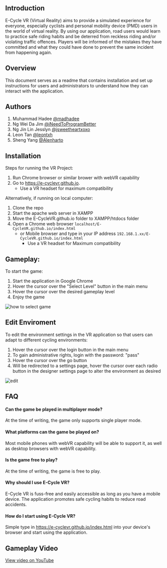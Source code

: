 ## Introduction
E-Cycle VR (Virtual Reality) aims to provide a simulated experience for everyone, especially  cyclists and personal mobility device (PMD) users in the world of virtual reality. By using our application, road users would learn to practice safe riding habits and be deterred from reckless riding and/or violating traffic offences. Players will be informed of the mistakes they have committed and what they could have done to prevent the same incident from happening again. 

## Overview
This document serves as a readme that contains installation and set up instructions for users and administrators to understand how they can interact with the application. 

## Authors
1. Muhammad Hadee [@madhadee](https://github.com/madhadee)
2. Ng Wei Da Jim [@iNeedToProgramBetter](https://github.com/iNeedToProgramBetter)
3. Ng Jin Lin Jesslyn [@jsweetheartxoxo](https://github.com/jsweetheartxoxo)
4. Leon Tan [@leontxh](https://github.com/leontxh)
5. Sheng Yang [@Alenharto](https://github.com/Alenharto)

## Installation 

Steps for running the VR Project:
1. Run Chrome browser or similar brower with webVR capability
2. Go to https://e-cyclevr.github.io.
    - Use a VR headset for maximum compatibility

Alternatively, if running on local computer:
1. Clone the repo
2. Start the apache web server in XAMPP
3. Move the E-CycleVR.github.io folder to XAMPP/htdocs folder
4. Open a Chrome web browser `localhost/E-CycleVR.github.io/index.html`
    - or Mobile browser and type in your IP address `192.168.1.xx/E-CycleVR.github.io/index.html`
      - Use a VR headset for Maximum compatibility

## Gameplay: 
To start the game:
1. Start the application in Google Chrome
2. Hover the cursor over the "Select Level" button in the main menu
3. Hover the cursor over the desired gameplay level
4. Enjoy the game

![how to select game](https://user-images.githubusercontent.com/31891072/48964237-0b876180-efde-11e8-94dc-273e38590a99.gif)


## Edit Enviroment
To edit the environment settings in the VR application so that users can adapt to different cycling environments:
1. Hover the cursor over the login button in the main menu
2. To gain administrative rights, login with the password: "pass"
3. Hover the cursor over the go button
4. Will be redirected to a settings page, hover the cursor over each radio button in the designer settings page to alter the environment as desired

![edit](https://user-images.githubusercontent.com/31891072/48964268-92d4d500-efde-11e8-9b08-211ff70c8412.gif)


## FAQ
#### Can the game be played in multiplayer mode?
At the time of writing, the game only supports single player mode.

#### What platforms can the game be played on?
Most mobile phones with webVR capability will be able to support it, as well as desktop browsers with webVR capability.

#### Is the game free to play?
At the time of writing, the game is free to play.

#### Why should I use E-Cycle VR?
E-Cycle VR is fuss-free and easily accessible as long as you have a mobile device. The application promotes safe cycling habits to reduce road accidents.

#### How do I start using E-Cycle VR?
Simple type in https://e-cyclevr.github.io/index.html into your device's browser and start using the application.


## Gameplay Video

[View video on YouTube](https://www.youtube.com/watch?v=Xm-RUG43riA)

